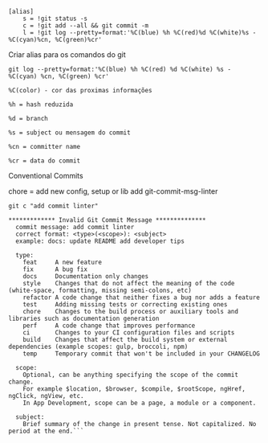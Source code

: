 ```
[alias]
	s = !git status -s
	c = !git add --all && git commit -m
	l = !git log --pretty=format:'%C(blue) %h %C(red)%d %C(white)%s - %C(cyan)%cn, %C(green)%cr'
  ```

Criar alias para os comandos do git

```git log --pretty=format:'%C(blue) %h %C(red) %d %C(white) %s - %C(cyan) %cn, %C(green) %cr'```

```%C(color) - cor das proximas informações```

```%h = hash reduzida```

```%d = branch```

```%s = subject ou mensagem do commit```

```%cn = committer name```

```%cr = data do commit```

Conventional Commits

chore = add new config, setup or lib
add git-commit-msg-linter 

```
git c "add commit linter"

************* Invalid Git Commit Message **************
  commit message: add commit linter
  correct format: <type>(<scope>): <subject>
  example: docs: update README add developer tips

  type:
    feat     A new feature
    fix      A bug fix
    docs     Documentation only changes
    style    Changes that do not affect the meaning of the code (white-space, formatting, missing semi-colons, etc)
    refactor A code change that neither fixes a bug nor adds a feature
    test     Adding missing tests or correcting existing ones
    chore    Changes to the build process or auxiliary tools and libraries such as documentation generation
    perf     A code change that improves performance
    ci       Changes to your CI configuration files and scripts
    build    Changes that affect the build system or external dependencies (example scopes: gulp, broccoli, npm)
    temp     Temporary commit that won't be included in your CHANGELOG

  scope:
    Optional, can be anything specifying the scope of the commit change.
    For example $location, $browser, $compile, $rootScope, ngHref, ngClick, ngView, etc.
    In App Development, scope can be a page, a module or a component.

  subject:
    Brief summary of the change in present tense. Not capitalized. No period at the end.```